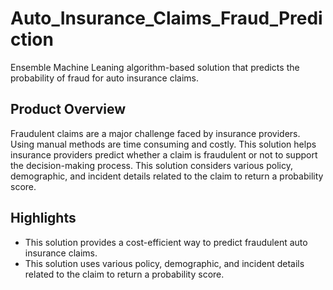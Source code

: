 # Auto_Insurance_Claims_Fraud_Prediction
Ensemble Machine Leaning algorithm-based solution that predicts the probability of fraud for auto insurance claims.

## Product Overview
Fraudulent claims are a major challenge faced by insurance providers. Using manual methods are time consuming and costly. This solution helps insurance providers predict whether a claim is fraudulent or not to support the decision-making process. This solution considers various policy, demographic, and incident details related to the claim to return a probability score.

## Highlights
* This solution provides a cost-efficient way to predict fraudulent auto insurance claims.
* This solution uses various policy, demographic, and incident details related to the claim to return a probability score.
